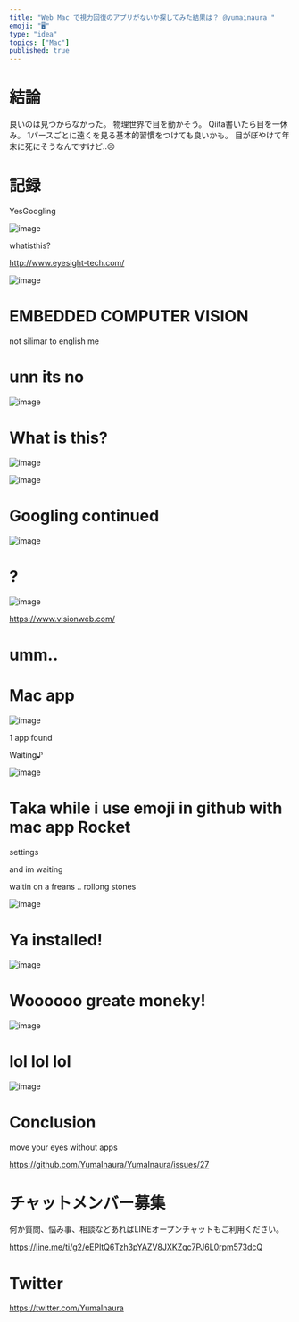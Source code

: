 ```yaml
---
title: "Web Mac で視力回復のアプリがないか探してみた結果は？ @yumainaura "
emoji: "🖥"
type: "idea"
topics: ["Mac"]
published: true
---
```


# 結論

良いのは見つからなかった。
物理世界で目を動かそう。
Qiita書いたら目を一休み。
1パースごとに遠くを見る基本的習慣をつけても良いかも。
目がぼやけて年末に死にそうなんですけど‥😢

# 記録

YesGoogling

![image](https://user-images.githubusercontent.com/13635059/50533815-aa6f2280-0b75-11e9-9a11-7a80d0612d63.png)

whatisthis?

http://www.eyesight-tech.com/

![image](https://user-images.githubusercontent.com/13635059/50533818-b5c24e00-0b75-11e9-92c1-bb1f0e4585a4.png)

# EMBEDDED COMPUTER VISION

not silimar to english me

# unn its no

![image](https://user-images.githubusercontent.com/13635059/50533824-ca9ee180-0b75-11e9-981f-0d4ddc5ae176.png)

# What is this?

![image](https://user-images.githubusercontent.com/13635059/50533830-dee2de80-0b75-11e9-93eb-9eda02466ef0.png)

![image](https://user-images.githubusercontent.com/13635059/50533833-e7d3b000-0b75-11e9-9061-6c447acb7b2c.png)

# Googling continued

![image](https://user-images.githubusercontent.com/13635059/50533841-f9b55300-0b75-11e9-8d49-89cacb926692.png)

# ?

![image](https://user-images.githubusercontent.com/13635059/50533846-13ef3100-0b76-11e9-9c7f-24b74073507a.png)


https://www.visionweb.com/

# umm..

# Mac app

![image](https://user-images.githubusercontent.com/13635059/50533862-40a34880-0b76-11e9-8cf3-f64a564b52e1.png)

1 app found

Waiting♪

![image](https://user-images.githubusercontent.com/13635059/50533870-5b75bd00-0b76-11e9-8bde-bc5c1b1e7860.png)

# Taka while i use emoji in github  with mac app Rocket

settings

and im waiting

waitin on a freans .. rollong stones


![image](https://user-images.githubusercontent.com/13635059/50533877-8829d480-0b76-11e9-9570-12a598c79a53.png)

# Ya installed!

![image](https://user-images.githubusercontent.com/13635059/50533884-bb6c6380-0b76-11e9-8de7-a61879fdfab5.png)


# Woooooo greate moneky!

![image](https://user-images.githubusercontent.com/13635059/50533887-c4f5cb80-0b76-11e9-86aa-bcea716565ea.png)

# lol lol lol

![image](https://user-images.githubusercontent.com/13635059/50533888-d0e18d80-0b76-11e9-8029-155968f98524.png)

# Conclusion

move your eyes without apps



https://github.com/YumaInaura/YumaInaura/issues/27








<!-- Update From Qiita API -->

# チャットメンバー募集


何か質問、悩み事、相談などあればLINEオープンチャットもご利用ください。

https://line.me/ti/g2/eEPltQ6Tzh3pYAZV8JXKZqc7PJ6L0rpm573dcQ





# Twitter


https://twitter.com/YumaInaura


<!-- Update From Qiita API -->


